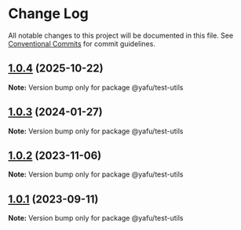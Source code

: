 # Change Log

All notable changes to this project will be documented in this file.
See [Conventional Commits](https://conventionalcommits.org) for commit guidelines.

## [1.0.4](https://github.com/TheLudd/yafu-mono/compare/@yafu/test-utils@1.0.3...@yafu/test-utils@1.0.4) (2025-10-22)

**Note:** Version bump only for package @yafu/test-utils

## [1.0.3](https://github.com/TheLudd/yafu-mono/compare/@yafu/test-utils@1.0.2...@yafu/test-utils@1.0.3) (2024-01-27)

**Note:** Version bump only for package @yafu/test-utils

## [1.0.2](https://github.com/TheLudd/yafu-mono/compare/@yafu/test-utils@1.0.1...@yafu/test-utils@1.0.2) (2023-11-06)

**Note:** Version bump only for package @yafu/test-utils

## [1.0.1](https://github.com/TheLudd/yafu-mono/compare/@yafu/test-utils@1.0.0...@yafu/test-utils@1.0.1) (2023-09-11)

**Note:** Version bump only for package @yafu/test-utils
